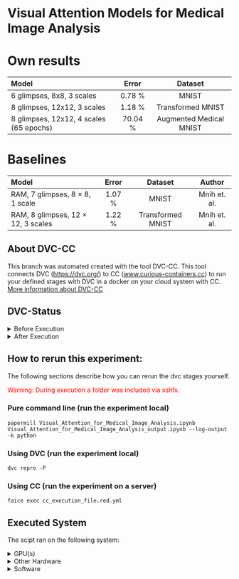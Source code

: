 # Visual Attention Models for Medical Image Analysis

# Own results
| Model                          |   Error |      Dataset        |
|:-------------------------------|:--------:|:------------------:|
| 6 glimpses, 8x8, 3 scales  | 0.78 % | MNIST               | 
| 8 glimpses, 12x12, 3 scales| 1.18 %   | Transformed MNIST   | 
| 8 glimpses, 12x12, 4 scales (65 epochs)| 70.04 % | Augmented Medical MNIST | 

# Baselines

| Model                          |   Error |      Dataset        | Author |
|:-------------------------------|:--------:|:------------------:| :------:|
| RAM, 7 glimpses, 8 × 8, 1 scale | 1.07 % | MNIST               | Mnih et. al. 
| RAM, 8 glimpses, 12 × 12, 3 scales | 1.22 %   | Transformed MNIST   | Mnih et. al. 

## About DVC-CC
This branch was automated created with the tool DVC-CC. This tool connects DVC (https://dvc.org/) to CC (www.curious-containers.cc) to run your defined stages with DVC in a docker on your cloud system with CC. [More information about DVC-CC](https://github.com/deep-projects/dvc-cc)

## DVC-Status


<details><summary>Before Execution</summary>
<p>

```
Data and pipelines are up to date.

```

</p>
</details>




<details><summary>After Execution</summary>
<p>

```
	new:                Visual_Attention_for_Medical_Image_Analysis_output.ipynb

```

</p>
</details>



## How to rerun this experiment:
The following sections describe how you can rerun the dvc stages yourself.


<span style="color:red">Warning: During execution a folder was included via sshfs.</span>


### Pure command line (run the experiment local)
```
papermill Visual_Attention_for_Medical_Image_Analysis.ipynb Visual_Attention_for_Medical_Image_Analysis_output.ipynb --log-output -k python

```
### Using DVC (run the experiment local)
```
dvc repro -P
```
### Using CC (run the experiment on a server)
```
faice exec cc_execution_file.red.yml
```
## Executed System
The scipt ran on the following system:


<details><summary>GPU(s)</summary>
<p>

```
                          name    memory.total [MiB]
====================================================
           GeForce GTX 1080 Ti             11175 MiB

```

</p>
</details>




<details><summary>Other Hardware</summary>
<p>

```
H/W path            Device  Class       Description
===================================================
/0/0                        memory      62GiB System memory
/0/1                        processor   AMD Ryzen 7 1800X Eight-Core Processor

```

</p>
</details>




<details><summary>Software</summary>
<p>

```
Package                Version        
---------------------- ---------------
absl-py                0.9.0          
ansiwrap               0.8.4          
appdirs                1.4.3          
asn1crypto             0.24.0         
astunparse             1.6.3          
async-generator        1.10           
atpublic               1.0            
attrs                  19.3.0         
backcall               0.1.0          
bcrypt                 3.1.7          
black                  19.10b0        
bleach                 3.1.4          
cachetools             4.0.0          
certifi                2019.11.28     
cffi                   1.14.0         
chardet                3.0.4          
click                  7.1.1          
cloudpickle            1.3.0          
colorama               0.4.3          
configobj              5.0.6          
cryptography           2.9            
cycler                 0.10.0         
decorator              4.4.2          
defusedxml             0.6.0          
distro                 1.5.0          
dpath                  2.0.1          
dvc                    0.93.0         
dvc-cc-agent           0.10.2         
dvc-cc-connector       0.8.1          
entrypoints            0.3            
flatten-json           0.1.7          
flufl.lock             3.2            
funcy                  1.14           
future                 0.18.2         
gast                   0.3.3          
gitdb                  4.0.4          
GitPython              3.1.1          
google-auth            1.12.0         
google-auth-oauthlib   0.4.1          
google-pasta           0.2.0          
grandalf               0.6            
graphviz               0.14           
grpcio                 1.27.2         
h5py                   2.10.0         
humanize               2.3.0          
idna                   2.6            
imageio                2.8.0          
importlib-metadata     1.6.0          
inflect                3.0.2          
ipykernel              5.2.1          
ipython                7.13.0         
ipython-genutils       0.2.0          
ipywidgets             7.5.1          
jedi                   0.17.0         
Jinja2                 2.11.2         
joblib                 0.14.1         
jsonpath-ng            1.5.1          
jsonschema             3.2.0          
jupyter                1.0.0          
jupyter-client         6.1.3          
jupyter-console        6.1.0          
jupyter-core           4.6.3          
Keras-Preprocessing    1.1.0          
keyring                10.6.0         
keyrings.alt           3.0            
kiwisolver             1.2.0          
Markdown               3.2.1          
MarkupSafe             1.1.1          
matplotlib             3.2.1          
mistune                0.8.4          
nanotime               0.5.2          
nbclient               0.2.0          
nbconvert              5.6.1          
nbformat               5.0.6          
nest-asyncio           1.3.2          
networkx               2.3            
notebook               6.0.3          
numpy                  1.18.2         
oauthlib               3.1.0          
opt-einsum             3.2.0          
packaging              20.3           
pandas                 1.0.3          
pandocfilters          1.4.2          
papermill              2.1.0          
paramiko               2.7.1          
parso                  0.7.0          
pathspec               0.8.0          
pexpect                4.8.0          
pickleshare            0.7.5          
Pillow                 7.1.1          
pip                    20.0.2         
ply                    3.11           
prometheus-client      0.7.1          
prompt-toolkit         3.0.5          
protobuf               3.11.3         
ptyprocess             0.6.0          
pyasn1                 0.4.8          
pyasn1-modules         0.2.8          
pycparser              2.20           
pycrypto               2.6.1          
pydot                  1.4.1          
Pygments               2.6.1          
pygobject              3.26.1         
pygtrie                2.3.2          
pyjson                 1.3.0          
PyNaCl                 1.3.0          
pyparsing              2.4.7          
pyrsistent             0.16.0         
python-apt             1.6.5+ubuntu0.2
python-dateutil        2.8.0          
pytz                   2019.3         
PyWavelets             1.1.1          
pyxdg                  0.25           
PyYAML                 5.3.1          
pyzmq                  19.0.0         
qtconsole              4.7.3          
QtPy                   1.9.0          
red-connector-ssh      1.2            
regex                  2020.4.4       
requests               2.23.0         
requests-oauthlib      1.3.0          
rsa                    4.0            
ruamel.yaml            0.16.10        
ruamel.yaml.clib       0.2.0          
scikit-image           0.17.2         
scikit-learn           0.22.2.post1   
scipy                  1.4.1          
scp                    0.13.2         
seaborn                0.10.0         
SecretStorage          2.3.1          
Send2Trash             1.5.0          
setuptools             46.1.3         
shortuuid              1.0.1          
six                    1.14.0         
sklearn                0.0            
smmap                  3.0.2          
tenacity               6.1.0          
tensorboard            2.2.0          
tensorboard-plugin-wit 1.6.0.post2    
tensorflow-estimator   2.2.0rc0       
tensorflow-gpu         2.2.0rc2       
tensorflow-probability 0.9.0          
termcolor              1.1.0          
terminado              0.8.3          
testpath               0.4.4          
texttable              1.6.2          
textwrap3              0.9.2          
tifffile               2020.7.4       
toml                   0.10.0         
torch                  1.4.0          
torchvision            0.5.0          
torchviz               0.0.1          
tornado                6.0.4          
tqdm                   4.45.0         
traitlets              4.3.3          
treelib                1.6.1          
typed-ast              1.4.1          
urllib3                1.25.8         
voluptuous             0.11.7         
wcwidth                0.1.9          
webencodings           0.5.1          
Werkzeug               1.0.0          
wheel                  0.30.0         
widgetsnbextension     3.5.1          
wrapt                  1.12.1         
zc.lockfile            2.0            
zipp                   3.1.0          

```

</p>
</details>



